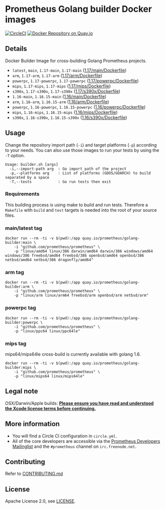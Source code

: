 # Prometheus Golang builder Docker images

[![CircleCI](https://circleci.com/gh/prometheus/golang-builder/tree/master.svg?style=shield)][circleci]
[![Docker Repository on Quay.io](https://quay.io/repository/prometheus/golang-builder/status)][quayio]

## Details

Docker Builder Image for cross-building Golang Prometheus projects.

- `latest`, `main`, `1.17-main`, `1.17-main` ([1.17/main/Dockerfile](1.17/main/Dockerfile))
- `arm`, `1.17-arm`, `1.17-arm` ([1.17/arm/Dockerfile](1.17/arm/Dockerfile))
- `powerpc`, `1.17-powerpc`, `1.17-powerpc` ([1.17/powerpc/Dockerfile](1.17/powerpc/Dockerfile))
- `mips`, `1.17-mips`, `1.17-mips` ([1.17/mips/Dockerfile](1.17/mips/Dockerfile))
- `s390x`, `1.17-s390x`, `1.17-s390x` ([1.17/s390x/Dockerfile](1.17/s390x/Dockerfile))
- `1.16-main`, `1.16.15-main` ([1.16/main/Dockerfile](1.16/main/Dockerfile))
- `arm`, `1.16-arm`, `1.16.15-arm` ([1.16/arm/Dockerfile](1.16/arm/Dockerfile))
- `powerpc`, `1.16-powerpc`, `1.16.15-powerpc` ([1.16/powerpc/Dockerfile](1.16/powerpc/Dockerfile))
- `mips`, `1.16-mips`, `1.16.15-mips` ([1.16/mips/Dockerfile](1.16/mips/Dockerfile))
- `s390x`, `1.16-s390x`, `1.16.15-s390x` ([1.16/s390x/Dockerfile](1.16/s390x/Dockerfile))

## Usage

Change the repository import path (`-i`) and target platforms (`-p`) according to your needs.
You can also use those images to run your tests by using the `-T` option.

```
Usage: builder.sh [args]
  -i,--import-path arg  : Go import path of the project
  -p,--platforms arg    : List of platforms (GOOS/GOARCH) to build separated by a space
  -T,--tests            : Go run tests then exit
```

### Requirements

This building process is using make to build and run tests.
Therefore a `Makefile` with `build` and `test` targets is needed into the root of your source files.

### main/latest tag

```
docker run --rm -ti -v $(pwd):/app quay.io/prometheus/golang-builder:main \
    -i "github.com/prometheus/prometheus" \
    -p "linux/amd64 linux/386 darwin/amd64 darwin/386 windows/amd64 windows/386 freebsd/amd64 freebsd/386 openbsd/amd64 openbsd/386 netbsd/amd64 netbsd/386 dragonfly/amd64"
```

### arm tag

```
docker run --rm -ti -v $(pwd):/app quay.io/prometheus/golang-builder:arm \
    -i "github.com/prometheus/prometheus" \
    -p "linux/arm linux/arm64 freebsd/arm openbsd/arm netbsd/arm"
```

### powerpc tag

```
docker run --rm -ti -v $(pwd):/app quay.io/prometheus/golang-builder:powerpc \
    -i "github.com/prometheus/prometheus" \
    -p "linux/ppc64 linux/ppc64le"
```

### mips tag

mips64/mips64le cross-build is currently available with golang 1.6.

```
docker run --rm -ti -v $(pwd):/app quay.io/prometheus/golang-builder:mips \
    -i "github.com/prometheus/prometheus" \
    -p "linux/mips64 linux/mips64le"
```

## Legal note

OSX/Darwin/Apple builds:
**[Please ensure you have read and understood the Xcode license
   terms before continuing.](https://www.apple.com/legal/sla/docs/xcode.pdf)**

## More information

  * You will find a Circle CI configuration in `circle.yml`.
  * All of the core developers are accessible via the [Prometheus Developers Mailinglist](https://groups.google.com/forum/?fromgroups#!forum/prometheus-developers) and the `#prometheus` channel on `irc.freenode.net`.

## Contributing

Refer to [CONTRIBUTING.md](CONTRIBUTING.md)

## License

Apache License 2.0, see [LICENSE](LICENSE).

[quayio]: https://quay.io/repository/prometheus/golang-builder
[circleci]: https://circleci.com/gh/prometheus/golang-builder

